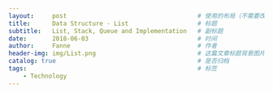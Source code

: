 ```yaml
---
layout:     post   				                    # 使用的布局（不需要改）
title:      Data Structure - List 				    # 标题 
subtitle:   List, Stack, Queue and Implementation   # 副标题
date:       2018-06-03			                    # 时间
author:     Fanne 						            # 作者
header-img: img/List.png                            # 这篇文章标题背景图片
catalog: true 						                # 是否归档
tags:								                # 标签
    - Technology
---
```

